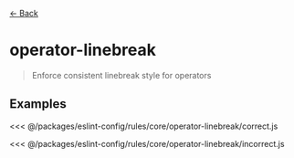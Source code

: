 [&#x2190; Back](./)
# operator-linebreak <badge text="warn" type="warn" vertical="middle"/>

> Enforce consistent linebreak style for operators 


## Examples

<code-highlight>
 
<div slot="correct">

<<< @/packages/eslint-config/rules/core/operator-linebreak/correct.js

</div>

 
<div slot="incorrect">

<<< @/packages/eslint-config/rules/core/operator-linebreak/incorrect.js

</div>

 
</code-highlight>

